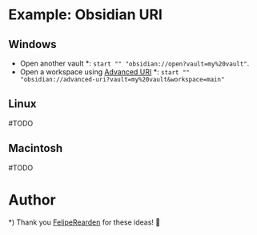 # Example: Obsidian URI

## Windows
- Open another vault \*: `start "" "obsidian://open?vault=my%20vault"`.
- Open a workspace using [Advanced URI](https://github.com/Vinzent03/obsidian-advanced-uri) \*: `start "" "obsidian://advanced-uri?vault=my%20vault&workspace=main"`

## Linux
#TODO 

## Macintosh
#TODO

# Author
\*) Thank you [FelipeRearden](https://github.com/FelipeRearden) for these ideas! 🙂